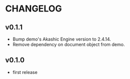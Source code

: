 # CHANGELOG

## v0.1.1

* Bump demo's Akashic Engine version to 2.4.14.
* Remove dependency on document object from demo.

## v0.1.0

* first release